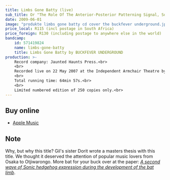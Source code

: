 ```yaml
---
title: Limbs Gone Batty (live)
sub_title: Or "The Role Of The Anterior-Posterior Patterning Signal, Sonic Hedgehog, In The Development Of The Unique Bat Limb"
date: 2009-06-01
image: "produkte limbs gone batty cd cover the buckfever underground.jpg"
price_local: R115 (incl postage in South Africa)
price_foreign: R130 (including postage to anywhere else in the world)
bandcamp:
    id: 571419824
    name: limbs-gone-batty
    title: Limbs Gone Batty by BUCKFEVER UNDERGROUND
production: >-
    Record company: Jaunted Haunts Press.<br>
    <br>
    Recorded live on 22 May 2007 at the Independent Armchair Theatre by Ian James Watson. Mixed and mastered by Stephen Timm.<br>
    <br>
    Total running time: 64min 57s.<br>
    <br>
    Limited numbered edition of 250 copies only.<br>
---
```


## Buy online

- [Apple Music](https://itunes.apple.com/ca/album/limbs-gone-batty-or-role-anterior-posterior-pattering/382985848)


## Note

Why, but why this title? Gil's sister Dorit wrote a masters thesis with this title. We thought it deserved the attention of popular music lovers from Osaka to Otjiwarongo. More bat for your buck over at the paper: _[A second wave of Sonic hedgehog expression during the development of the bat limb](http://www.pnas.org/content/105/44/16982.abstract)_.
